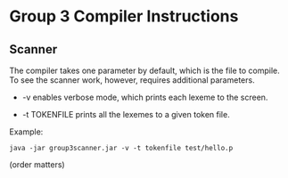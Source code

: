 # Group 3 Compiler Instructions

## Scanner

The compiler takes one parameter by default, which is the file to compile. To see the scanner work, however, requires additional parameters.

- -v enables verbose mode, which prints each lexeme to the screen.

- -t TOKENFILE prints all the lexemes to a given token file.


Example:
	
	java -jar group3scanner.jar -v -t tokenfile test/hello.p

(order matters)
